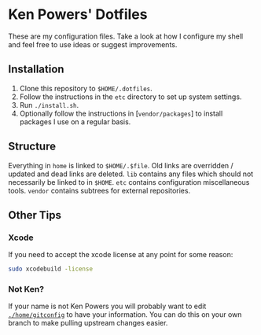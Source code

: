 # Ken Powers' Dotfiles

These are my configuration files. Take a look at how I configure my shell and
feel free to use ideas or suggest improvements.

## Installation

1. Clone this repository to `$HOME/.dotfiles`.
1. Follow the instructions in the `etc` directory to set up system settings.
1. Run `./install.sh`.
1. Optionally follow the instructions in [`vendor/packages`] to install
   packages I use on a regular basis.

## Structure

Everything in `home` is linked to `$HOME/.$file`. Old links are overridden /
updated and dead links are deleted. `lib` contains any files which should not
necessarily be linked to in `$HOME`. `etc` contains configuration miscellaneous
tools. `vendor` contains subtrees for external repositories.

## Other Tips

### Xcode

If you need to accept the xcode license at any point for some reason:

```sh
sudo xcodebuild -license
```

### Not Ken?

If your name is not Ken Powers you will probably want to edit
[`./home/gitconfig`][gitc] to have your information. You can do this on your
own branch to make pulling upstream changes easier.

[Homebrew]: http://brew.sh/ "Homebrew"
[`./vendor/packages`]: vendor/packages "./vendor/packages"
[gitc]: ./home/gitconfig "gitconfig"
